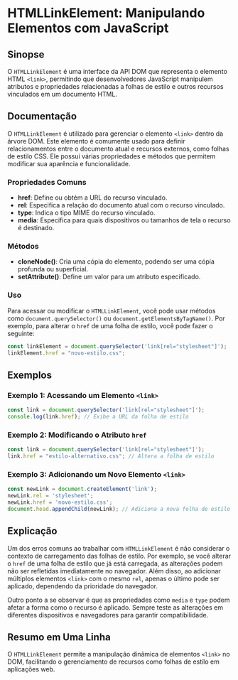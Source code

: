 <!--
Meta Description: # HTMLLinkElement: Manipulando Elementos <link> com JavaScript ## Sinopse O `HTMLLinkElement` é uma interface da API DOM que representa o elemento HTM...
Meta Keywords: link, estilo, href, para, document
-->

# HTMLLinkElement: Manipulando Elementos <link> com JavaScript

## Sinopse
O `HTMLLinkElement` é uma interface da API DOM que representa o elemento HTML `<link>`, permitindo que desenvolvedores JavaScript manipulem atributos e propriedades relacionadas a folhas de estilo e outros recursos vinculados em um documento HTML.

## Documentação
O `HTMLLinkElement` é utilizado para gerenciar o elemento `<link>` dentro da árvore DOM. Este elemento é comumente usado para definir relacionamentos entre o documento atual e recursos externos, como folhas de estilo CSS. Ele possui várias propriedades e métodos que permitem modificar sua aparência e funcionalidade.

### Propriedades Comuns
- **href**: Define ou obtém a URL do recurso vinculado.
- **rel**: Especifica a relação do documento atual com o recurso vinculado.
- **type**: Indica o tipo MIME do recurso vinculado.
- **media**: Especifica para quais dispositivos ou tamanhos de tela o recurso é destinado.

### Métodos
- **cloneNode()**: Cria uma cópia do elemento, podendo ser uma cópia profunda ou superficial.
- **setAttribute()**: Define um valor para um atributo especificado.

### Uso
Para acessar ou modificar o `HTMLLinkElement`, você pode usar métodos como `document.querySelector()` ou `document.getElementsByTagName()`. Por exemplo, para alterar o `href` de uma folha de estilo, você pode fazer o seguinte:

```javascript
const linkElement = document.querySelector('link[rel="stylesheet"]');
linkElement.href = "novo-estilo.css";
```

## Exemplos

### Exemplo 1: Acessando um Elemento `<link>`
```javascript
const link = document.querySelector('link[rel="stylesheet"]');
console.log(link.href); // Exibe a URL da folha de estilo
```

### Exemplo 2: Modificando o Atributo `href`
```javascript
const link = document.querySelector('link[rel="stylesheet"]');
link.href = "estilo-alternativo.css"; // Altera a folha de estilo
```

### Exemplo 3: Adicionando um Novo Elemento `<link>`
```javascript
const newLink = document.createElement('link');
newLink.rel = 'stylesheet';
newLink.href = 'novo-estilo.css';
document.head.appendChild(newLink); // Adiciona a nova folha de estilo ao cabeçalho
```

## Explicação
Um dos erros comuns ao trabalhar com `HTMLLinkElement` é não considerar o contexto de carregamento das folhas de estilo. Por exemplo, se você alterar o `href` de uma folha de estilo que já está carregada, as alterações podem não ser refletidas imediatamente no navegador. Além disso, ao adicionar múltiplos elementos `<link>` com o mesmo `rel`, apenas o último pode ser aplicado, dependendo da prioridade do navegador.

Outro ponto a se observar é que as propriedades como `media` e `type` podem afetar a forma como o recurso é aplicado. Sempre teste as alterações em diferentes dispositivos e navegadores para garantir compatibilidade.

## Resumo em Uma Linha
O `HTMLLinkElement` permite a manipulação dinâmica de elementos `<link>` no DOM, facilitando o gerenciamento de recursos como folhas de estilo em aplicações web.